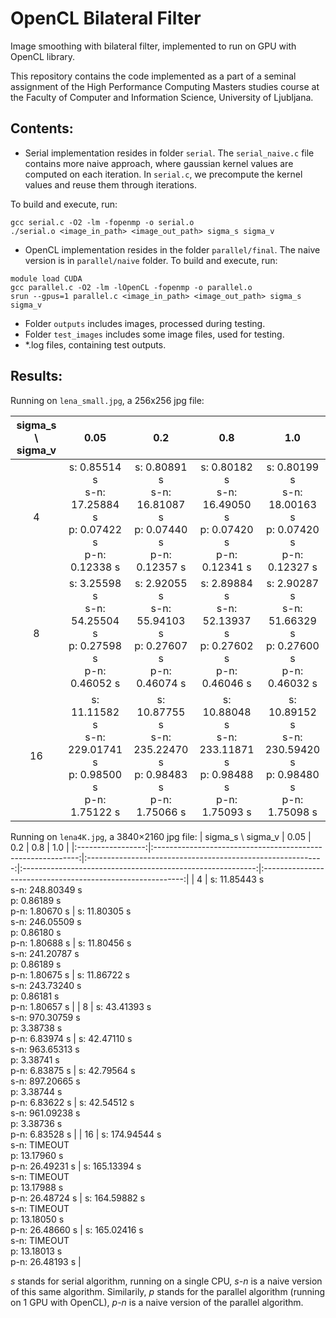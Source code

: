 # OpenCL Bilateral Filter
Image smoothing with bilateral filter, implemented to run on GPU with OpenCL library.

This repository contains the code implemented as a part of a seminal assignment of the High Performance
Computing Masters studies course at the Faculty of Computer and Information Science, University of Ljubljana.

## Contents:
- Serial implementation resides in folder `serial`. The `serial_naive.c` file contains more naive approach, where gaussian kernel values are computed on each iteration. In `serial.c`, we precompute the kernel values and reuse them through iterations.

To build and execute, run:
```
gcc serial.c -O2 -lm -fopenmp -o serial.o
./serial.o <image_in_path> <image_out_path> sigma_s sigma_v
```

- OpenCL implementation resides in the folder `parallel/final`. The naive version is in `parallel/naive` folder.
To build and execute, run:
```
module load CUDA
gcc parallel.c -O2 -lm -lOpenCL -fopenmp -o parallel.o
srun --gpus=1 parallel.c <image_in_path> <image_out_path> sigma_s sigma_v
```

- Folder `outputs` includes images, processed during testing.
- Folder `test_images` includes some image files, used for testing.
- *.log files, containing test outputs.


## Results:
Running on `lena_small.jpg`, a 256x256 jpg file:

| sigma_s \ sigma_v |                            0.05                            |                             0.2                            |                             0.8                            |                             1.0                            |
|:-----------------:|:----------------------------------------------------------:|:----------------------------------------------------------:|:----------------------------------------------------------:|:----------------------------------------------------------:|
|         4         |  s: 0.85514 s <br />s-n: 17.25884 s <br />p: 0.07422 s <br />p-n: 0.12338 s  |  s: 0.80891 s <br />s-n: 16.81087 s <br />p: 0.07440 s <br />p-n: 0.12357 s  |  s: 0.80182 s  <br />s-n: 16.49050 s <br />p: 0.07420 s <br />p-n: 0.12341 s |  s: 0.80199 s  <br />s-n: 18.00163 s <br />p: 0.07420 s <br />p-n: 0.12327 s |
|         8         |  s: 3.25598 s <br />s-n: 54.25504 s <br />p: 0.27598 s <br />p-n: 0.46052 s  |  s: 2.92055 s <br />s-n: 55.94103 s <br />p: 0.27607 s <br />p-n: 0.46074 s  |  s: 2.89884 s <br />s-n: 52.13937 s <br />p: 0.27602 s <br />p-n: 0.46046 s  |  s: 2.90287 s <br />s-n: 51.66329 s <br />p: 0.27600 s <br />p-n: 0.46032 s  |
|         16        | s: 11.11582 s <br />s-n: 229.01741 s <br />p: 0.98500 s <br />p-n: 1.75122 s | s: 10.87755 s <br />s-n: 235.22470 s <br />p: 0.98483 s <br />p-n: 1.75066 s | s: 10.88048 s <br />s-n: 233.11871 s <br />p: 0.98488 s <br />p-n: 1.75093 s | s: 10.89152 s <br />s-n: 230.59420 s <br />p: 0.98480 s <br />p-n: 1.75098 s |

Running on `lena4K.jpg`, a 3840×2160 jpg file:
| sigma_s \ sigma_v |                             0.05                            |                             0.2                             |                             0.8                            |                             1.0                            |
|:-----------------:|:-----------------------------------------------------------:|:-----------------------------------------------------------:|:----------------------------------------------------------:|:----------------------------------------------------------:|
|         4         |  s: 11.85443 s <br />s-n: 248.80349 s <br />p: 0.86189 s <br />p-n: 1.80670 s |  s: 11.80305 s <br />s-n: 246.05509 s <br />p: 0.86180 s <br />p-n: 1.80688 s | s: 11.80456 s <br />s-n: 241.20787 s <br />p: 0.86189 s <br />p-n: 1.80675 s | s: 11.86722 s <br />s-n: 243.73240 s <br />p: 0.86181 s <br />p-n: 1.80657 s |
|         8         | s: 43.41393 s <br />s-n: 970.30759 s <br />p: 3.38738 s <br />p-n: 6.83974 s | s: 42.47110 s  <br />s-n: 963.65313 s <br />p: 3.38741 s <br />p-n: 6.83875 s | s: 42.79564 s <br />s-n: 897.20665 s <br />p: 3.38744 s <br />p-n: 6.83622 s | s: 42.54512 s <br />s-n: 961.09238 s <br />p: 3.38736 s <br />p-n: 6.83528 s |
|         16        |  s: 174.94544 s <br />s-n: TIMEOUT <br />p: 13.17960 s <br />p-n: 26.49231 s  |  s: 165.13394 s <br />s-n: TIMEOUT <br />p: 13.17988 s <br />p-n: 26.48724 s  |  s: 164.59882 s <br />s-n: TIMEOUT <br />p: 13.18050 s <br />p-n: 26.48660 s | s: 165.02416 s <br />s-n: TIMEOUT  <br />p: 13.18013 s <br />p-n: 26.48193 s |

*s* stands for serial algorithm, running on a single CPU, *s-n* is a naive version of this same algorithm.
Similarily, *p* stands for the parallel algorithm (running on 1 GPU with OpenCL), *p-n* is a naive version of the parallel algorithm.
